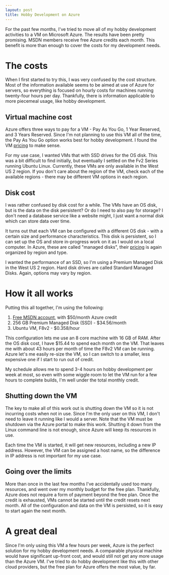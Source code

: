 ```yaml
---
layout: post
title: Hobby Development on Azure
---
```


For the past few months, I've tried to move all of my hobby development activities
to a VM on Microsoft Azure. The results have been pretty promising. MSDN members
receive free Azure credits each month. This benefit is more than enough to cover
the costs for my development needs.

# The costs

When I first started to try this, I was very confused by the cost structure. Most
of the information available seems to be aimed at use of Azure for servers, so
everything is focused on hourly costs for machines running twenty-four hours per
day. Thankfully, there is information applicable to more piecemeal usage, like
hobby development.

## Virtual machine cost

Azure offers three ways to pay for a VM - Pay As You Go, 1 Year Reserved, and 3
Years Reserved. Since I'm not planning to use this VM all of the time, the Pay As
You Go option works best for hobby development. I found the VM
[pricing](https://azure.microsoft.com/en-us/pricing/details/virtual-machines/linux/)
to make sense.

For my use case, I wanted VMs that with SSD drives for the OS disk. This was a bit
difficult to find initially, but eventually I settled on the Fv2 Series running
Ubuntu Linux. Currently, these VMs are only available in the West US 2 region. If
you don't care about the region of the VM, check each of the available regions -
there may be different VM options in each region.

## Disk cost

I was rather confused by disk cost for a while. The VMs have an OS disk, but is the
data on the disk persistent? Or do I need to also pay for storage? I don't need a
database service like a website might, I just want a normal disk which can
store data over time.

It turns out that each VM can be configured with a different OS disk - with a
certain size and performance characteristics. This disk is persistent, so I can set
up the OS and store in-progress work on it as I would on a local computer. In
Azure, these are called "managed disks", their
[pricing](https://azure.microsoft.com/en-us/pricing/details/managed-disks/) is
again organized by region and type.

I wanted the performance of an SSD, so I'm using a Premium Managed Disk in the West
US 2 region. Hard disk drives are called Standard Managed Disks. Again, options may
vary by region.

# How it all works

Putting this all together, I'm using the following:

1. [Free MSDN
   account](https://azure.microsoft.com/en-us/pricing/member-offers/credit-for-visual-studio-subscribers/),
   with $50/month Azure credit
2. 256 GB Premium Managed Disk (SSD) - $34.56/month
3. Ubuntu VM, F8v2 - $0.358/hour

This configuration lets me use an 8 core machine with 16 GB of RAM. After the OS
disk cost, I have $15.44 to spend each month on the VM. That leaves me with about
43 hours per month of time the F8v2 VM can be running. Azure let's me easily
re-size the VM, so I can switch to a smaller, less expensive one if I start to run
out of credit.

My schedule allows me to spend 3-4 hours on hobby development per week at most, so even with
some wiggle room to let the VM run for a few hours to complete builds, I'm well
under the total monthly credit.

## Shutting down the VM

The key to make all of this work out is shutting down the VM so it is not incurring
costs when not in use. Since I'm the only user on this VM, I don't need to leave it
running like I would a server. Note that the VM must be shutdown via the Azure
portal to make this work. Shutting it down from the Linux command line is not
enough, since Azure will keep its resources in use.

Each time the VM is started, it will get new resources, including a new IP address.
However, the VM can be assigned a host name, so the difference in IP address is not
important for my use case.

## Going over the limits

More than once in the last few months I've accidentally used too many resources,
and went over my monthly budget for the free plan. Thankfully, Azure does not
require a form of payment beyond the free plan. Once the credit is exhausted, VMs
cannot be started until the credit resets next month. All of the configuration and
data on the VM is persisted, so it is easy to start again the next month.

# A great deal

Since I'm only using this VM a few hours per week, Azure is the perfect solution
for my hobby development needs. A comparable physical machine would have
significant up-front cost, and would still not get any more usage than the Azure
VM. I've tried to do hobby development like this with other cloud providers, but
the free plan for Azure offers the most value, by far.
